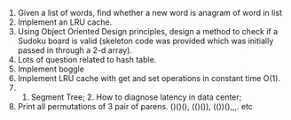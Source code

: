 1. Given a list of words, find whether a new word is anagram of word in list
2. Implement an LRU cache. 
3. Using Object Oriented Design principles, design a method to check if a Sudoku board is valid (skeleton code was provided which was initially passed in through a 2-d array).  
4. Lots of question related to hash table.  
5. Implement boggle 
6. Implement LRU cache with get and set operations in constant time O(1). 
7. 1. Segment Tree; 2. How to diagnose latency in data center;  
8. Print all permutations of 3 pair of parens. ()()(), (()()), (())(),,,. etc 
